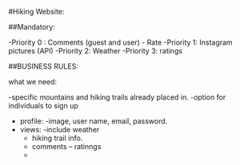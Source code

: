 #Hiking Website:



##Mandatory:

-Priority 0 :  Comments (guest and user) - Rate
-Priority 1: Instagram pictures (API)
-Priority 2: Weather
-Priority 3: ratings






##BUSINESS RULES:

what we need:

-specific mountains and hiking trails already placed in.
-option for individuals to sign up 
- profile:
	-image, user name, email, password.
- views:
	-include weather
	- hiking trail info.
	- comments
	– ratinngs
 	- 